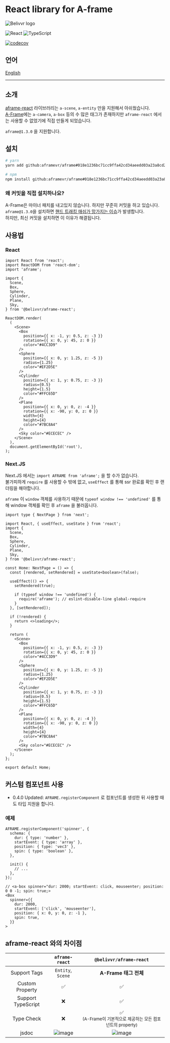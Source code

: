 # React library for A-frame

![Belivvr logo](https://avatars.githubusercontent.com/u/40684200?s=200&v=4)

![React](https://img.shields.io/badge/React-20232A?style=for-the-badge&logo=react&logoColor=61DAFB)
![TypeScript](https://img.shields.io/badge/TypeScript-007ACC?style=for-the-badge&logo=typescript&logoColor=white)

[![codecov](https://codecov.io/gh/belivvr/aframe-react/branch/main/graph/badge.svg?token=LVGE4ZUV2Z)](https://codecov.io/gh/belivvr/aframe-react)

## 언어

[English](./en.md)

---

## 소개

[aframe-react](https://github.com/supermedium/aframe-react) 라이브러리는 `a-scene`, `a-entity` 만을 지원해서 아쉬웠습니다.  
[A-Frame](https://aframe.io/)에는 `a-camera`, `a-box` 등의 수 많은 태그가 존재하지만 `aframe-react` 에서는 사용할 수 없었기에 직접 만들게 되었습니다.  

`aframe@1.3.0` 을 지원합니다.

## 설치

```sh
# yarn
yarn add github:aframevr/aframe#018e1236bc71cc9ffa42cd34aeedd03a23a8cd2e @belivvr/aframe-react

# npm
npm install github:aframevr/aframe#018e1236bc71cc9ffa42cd34aeedd03a23a8cd2e @belivvr/aframe-react
```

### 왜 커밋을 직접 설치하나요?

A-Frame은 마이너 패치를 내고있지 않습니다. 하지만 꾸준히 커밋을 하고 있습니다.  
`aframe@1.3.0`을 설치하면 [핸드 트래킹 매쉬가 망가지는 이슈](https://github.com/belivvr/aframe-react/issues/75)가 발생합니다.  
하지만, 최신 커밋을 설치하면 이 이유가 해결됩니다.

## 사용법

### React

```tsx
import React from 'react';
import ReactDOM from 'react-dom';
import 'aframe';

import {
  Scene,
  Box,
  Sphere,
  Cylinder,
  Plane,
  Sky,
} from '@belivvr/aframe-react';

ReactDOM.render(
  (
    <Scene>
      <Box
        position={{ x: -1, y: 0.5, z: -3 }}
        rotation={{ x: 0, y: 45, z: 0 }}
        color="#4CC3D9"
      />
      <Sphere
        position={{ x: 0, y: 1.25, z: -5 }}
        radius={1.25}
        color="#EF2D5E"
      />
      <Cylinder
        position={{ x: 1, y: 0.75, z: -3 }}
        radius={0.5}
        height={1.5}
        color="#FFC65D"
      />
      <Plane
        position={{ x: 0, y: 0, z: -4 }}
        rotation={{ x: -90, y: 0, z: 0 }}
        width={4}
        height={4}
        color="#7BC8A4"
      />
      <Sky color="#ECECEC" />
    </Scene>
  ),
  document.getElementById('root'),
);
```

### Next.JS

Next.JS 에서는 `import AFRAME from 'aframe';` 을 할 수가 없습니다.  
불가피하게 `require` 를 사용할 수 밖에 없고, `useEffect` 를 통해 ssr 완료를 확인 후 랜더링을 해야합니다.  

`aframe` 이 `window` 객체를 사용하기 때문에 `typeof window !== 'undefined'` 를 통해 window 객체를 확인 후 `aframe` 을 불러옵니다.

```tsx
import type { NextPage } from 'next';

import React, { useEffect, useState } from 'react';
import {
  Scene,
  Box,
  Sphere,
  Cylinder,
  Plane,
  Sky,
} from '@belivvr/aframe-react';

const Home: NextPage = () => {
  const [rendered, setRendered] = useState<boolean>(false);

  useEffect(() => {
    setRendered(true);

    if (typeof window !== 'undefined') {
      require('aframe'); // eslint-disable-line global-require
    }
  }, [setRendered]);

  if (!rendered) {
    return <>loading</>;
  }

  return (
    <Scene>
      <Box
        position={{ x: -1, y: 0.5, z: -3 }}
        rotation={{ x: 0, y: 45, z: 0 }}
        color="#4CC3D9"
      />
      <Sphere
        position={{ x: 0, y: 1.25, z: -5 }}
        radius={1.25}
        color="#EF2D5E"
      />
      <Cylinder
        position={{ x: 1, y: 0.75, z: -3 }}
        radius={0.5}
        height={1.5}
        color="#FFC65D"
      />
      <Plane
        position={{ x: 0, y: 0, z: -4 }}
        rotation={{ x: -90, y: 0, z: 0 }}
        width={4}
        height={4}
        color="#7BC8A4"
      />
      <Sky color="#ECECEC" />
    </Scene>
  );
};

export default Home;
```

## 커스텀 컴포넌트 사용

- 0.4.0 Updated: `AFRAME.registerComponent` 로 컴포넌트를 생성한 뒤 사용할 때도 타입 지원을 합니다.

### 예제

```tsx
AFRAME.registerComponent('spinner', {
  schema: {
    dur: { type: 'number' },
    startEvent: { type: 'array' },
    position: { type: 'vec3' },
    spin: { type: 'boolean' },
  },

  init() {
    // ...
  },
});

// <a-box spinner="dur: 2000; startEvent: click, mouseenter; position: 0 0 -1; spin: true;>
<Box
  spinner={{
    dur: 2000,
    startEvent: ['click', 'mouseenter'],
    position: { x: 0, y: 0, z: -1 },
    spin: true,
  }}
>
```

## aframe-react 와의 차이점

||`aframe-react`|`@belivvr/aframe-react`|
|:-:|:-:|:-:|
|Support Tags|`Entity`, `Scene`|**A-Frame 태그 전체**|
|Custom Property|✅|✅|
|Support TypeScript|❌|✅|
|Type Check|❌|✅<br /><small>(A-Frame이 기본적으로 제공하는 모든 컴포넌트의 property)</small>|
|jsdoc|![image](https://user-images.githubusercontent.com/41536271/146878902-193b103c-7969-405d-9a42-7ca9822af3b3.png)|![image](https://user-images.githubusercontent.com/41536271/146879090-256a0b1c-69b5-46cf-ae2b-5b9650fb1c53.png)|
